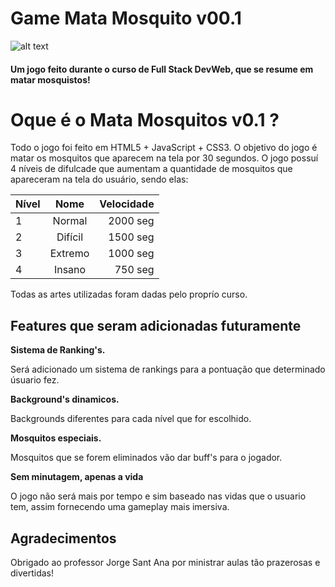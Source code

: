 # Game Mata Mosquito v00.1 
![alt text](https://github.com/deverebor/GameMataMosquito/blob/main/Projeto%20-%20Game%20Mata%20Mosquito/img/game.png "Logo titulo 1")

#### Um jogo feito durante o curso de Full Stack DevWeb, que se resume em matar mosquistos!

# Oque é o Mata Mosquitos v0.1 ?

 Todo o jogo foi feito em HTML5 + JavaScript + CSS3. O objetivo do jogo é matar os mosquitos que aparecem na tela por 30 segundos. O jogo possuí 4 níveis de difulcade que aumentam a quantidade de mosquitos que apareceram na tela do usuário, sendo elas:

 | Nível      | Nome          | Velocidade  |
| ------------- |:-------------:| -----:|
| 1           | Normal          | 2000 seg |
| 2           | Difícil         | 1500 seg |
| 3           | Extremo         | 1000 seg |
| 4           | Insano          |  750 seg |

Todas as artes utilizadas foram dadas pelo proprío curso.



## Features que seram adicionadas futuramente
<p align="justify">
<b> Sistema de Ranking's.</b>
   <p>Será adicionado um sistema de rankings para a pontuação que determinado úsuario fez.</p>
<b>Background's dinamicos.</b>
   <p>Backgrounds diferentes para cada nível que for escolhido.</p>
<b>Mosquitos especiais.</b>
  <p>Mosquitos que se forem eliminados vão dar buff's para o jogador.</p>
<b>Sem minutagem, apenas a vida</b>
    <p>O jogo não será mais por tempo e sim baseado nas vidas que o usuario tem, assim fornecendo uma gameplay mais imersiva.</p>

## Agradecimentos

Obrigado ao professor Jorge Sant Ana por ministrar aulas tão prazerosas e divertidas!